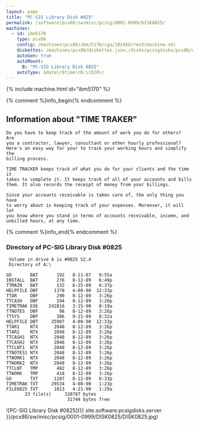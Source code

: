 ```yaml
---
layout: page
title: "PC-SIG Library Disk #825"
permalink: /software/pcx86/sw/misc/pcsig/0001-0999/DISK0825/
machines:
  - id: ibm5170
    type: pcx86
    config: /machines/pcx86/ibm/5170/cga/1024kb/rev3/machine.xml
    diskettes: /machines/pcx86/diskettes.json,/disks/pcsigdisks/pcx86/diskettes.json
    autoGen: true
    autoMount:
      B: "PC-SIG Library Disk 0825"
    autoType: $date\r$time\rB:\rDIR\r
---
```


{% include machine.html id="ibm5170" %}

{% comment %}info_begin{% endcomment %}

## Information about "TIME TRAKER"

    Do you have to keep track of the amount of work you do for others?  Are
    you a contractor, lawyer, consultant or other hourly professional?
    Here's an easy way for your to track your working hours and simplify the
    billing process.
    
    TIME TRACKER keeps track of what you do for your clients and the time it
    takes to complete it. It keeps track of all of your accounts and bills
    them. It also records the receipt of money from your billings.
    
    Since your accounts receivable is taken care of, the only thing you have
    to worry about is keeping track of your expenses. Moreover, it will let
    you know where you stand in terms of accounts receivable, income, and
    unbilled hours, at any time.
{% comment %}info_end{% endcomment %}


### Directory of PC-SIG Library Disk #0825

     Volume in drive A is #0825 S2.4
     Directory of A:\

    GO       BAT       192   8-11-87   9:55a
    INSTALL  BAT       276   8-12-89   6:49p
    TTMAIN   BAT       132   6-25-89   6:37p
    HELPFILE DBF      1378   4-08-90  12:33p
    TTAR     DBF       290   8-12-89   3:26p
    TTCASH   DBF       194   8-12-89   3:26p
    TIMETRAK EXE    242816   3-15-90   8:19a
    TTNOTES  DBF        98   8-12-89   3:26p
    TTSYS    DBF       386   9-21-89   8:32a
    HELPFILE DBT     25907   4-08-90  12:33p
    TTAR1    NTX      2048   8-12-89   3:26p
    TTAR2    NTX      2048   8-12-89   3:26p
    TTCASH1  NTX      2048   8-12-89   3:26p
    TTCASH2  NTX      2048   8-12-89   3:26p
    TTCLNT1  NTX      2048   8-12-89   3:26p
    TTNOTES1 NTX      2048   8-12-89   3:26p
    TTWORK1  NTX      2048   8-12-89   3:26p
    TTWORK2  NTX      2048   8-12-89   3:26p
    TTCLNT   TMP       482   8-12-89   3:26p
    TTWORK   TMP       418   8-12-89   3:26p
    GO       TXT      1287   8-12-89   6:33p
    TIMETRAK TXT     29534   4-08-90   1:23p
    FILE0825 TXT      1013   4-21-90   1:29a
           23 file(s)     320787 bytes
                           31744 bytes free

![PC-SIG Library Disk #0825]({{ site.software.pcsigdisks.server }}/pcx86/sw/misc/pcsig/0001-0999/DISK0825/DISK0825.jpg)
